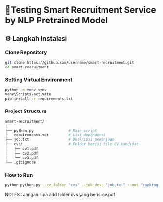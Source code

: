 # 🧠Testing Smart Recruitment Service by NLP Pretrained Model

## ⚙️ Langkah Instalasi
###  Clone Repository
```bash
git clone https://github.com/username/smart-recruitment.git
cd smart-recruitment
```
### Setting Virtual Environment
```bash
python -m venv venv
venv\Scripts\activate
pip install -r requirements.txt
```
### Project Structure
```bash
smart-recruitment/
│
├── python.py                # Main script
├── requirements.txt         # List dependensi
├── job.txt                  # Deskripsi pekerjaan
├── cvs/                     # Folder berisi file CV kandidat
│   ├── cv1.pdf
│   ├── cv2.pdf
│   └── cv3.pdf
└── .gitignore
```
### How to Run
```bash
python python.py --cv_folder "cvs" --job_desc "job.txt" --out "ranking.csv"
```

NOTES : Jangan lupa add folder cvs yang berisi cv.pdf


